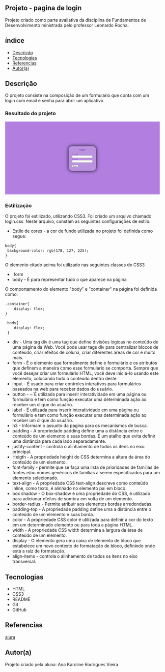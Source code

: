 ## Projeto - pagina de login

Projeto criado como parte avaliativa da disciplina de Fundamentos de Desenvolvimento ministrada pelo professor Leonardo Rocha.

## índice

* [Descrição](#descrição)
* [Tecnologias](#tecnologias)
* [Referencias](#referencias)
* [Autor(a)](#autora)

## Descrição 

O projeto consiste na composição de um formulario que conta com um login com email e senha para abrir um aplicativo.

### Resultado do projeto 

![Resultado final do projeto](img/resultado-final.png)

### Estilização

O projeto foi estilizado, utilizando CSS3. Foi criado um arquivo chamado login.css.
Neste arquivo, constam as seguintes configurações de estilo:

* Estilo de cores - a cor de fundo utilizada no projeto foi definida como segue:

```
body{
 background-color: rgb(178, 127, 225);
}
```

O elemento citado acima foi utilizado nas seguintes classes do CSS3

* .form
* body - É para representar tudo o que aparece na página

O comportamento do elemento "body" e "container" na página foi definida como:

```
.container{
    display: flex;
}
```
```
.body{
    display: flex;
 }
 ```
 * div - Uma tag div é uma tag que define divisões lógicas no conteúdo de uma página da Web. Você pode usar tags div para centralizar blocos de conteúdo, criar efeitos de coluna, criar diferentes áreas de cor e muito mais.
 * form -  É o elemento que formalmente define o formulário e os atributos que definem a maneira como esse formulário se comporta. Sempre que você desejar criar um formulário HTML, você deve iniciá-lo usando este elemento, colocando todo o conteúdo dentro deste.
 * input -  É usado para criar controles interativos para formulários baseados na web para receber dados do usuário.
 * button - ~´É utilizada para inserir interatividade em uma página ou formulário e tem como função executar uma determinada ação ao receber um clique do usuário. 
 * label - É utilizada para inserir interatividade em uma página ou formulário e tem como função executar uma determinada ação ao receber um clique do usuário. 
* h3 - Informam o assunto da página para os mecanismos de busca.
* padding - A propriedade padding define uma a distância entre o conteúdo de um elemento e suas bordas. É um atalho que evita definir uma distância para cada lado separadamente.
* justify-content - controla o alinhamento de todos os itens no eixo principal. 
* Heigth - A propriedade height do CSS determina a altura da área do conteúdo de um elemento.
* font-family - permite que se faça uma lista de prioridades de familias de fontes e/ou nomes genéricos de famílias a serem especificados para um elemento selecionado.
* text-align -  A propriedade CSS text-align descreve como conteúdo inline, como texto, é alinhado no elemento pai em bloco.
* box shadow - O box-shadow é uma propriedade do CSS, é utilizado para adicionar efeitos de sombra em volta de um elemento.
* border-radius - Permite atribuir aos elementos bordas arredondadas.
* padding-top - A propriedade padding define uma a distância entre o conteúdo de um elemento e suas borda.
* color - A propriedade CSS color é utilizada para definir a cor do texto em um determinado elemento ou para toda a página HTML. 
* width - A propriedade CSS width determina a largura da área de conteúdo de um elemento. 
* display - O elemento gera uma caixa de elemento de bloco que estabelece um novo contexto de formatação de bloco, definindo onde está a raiz de formatação. 
* align-items - controla o alinhamento de todos os itens no eixo transversal.



## Tecnologias

* HTML
* CSS3
* README
* Git
* GitHub

## Referencias

[alura](https://www.alura.com.br/artigos/escrever-bom-readme)

## Autor(a)

 Projeto criado pela aluna:
 Ana Karoline Rodrigues Vieira

